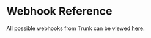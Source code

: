 # Webhook Reference

All possible webhooks from Trunk can be viewed [here](https://www.svix.com/event-types/us/org\_2eLo3vRhAwGqcck8Q9Ze5U167UC/).
